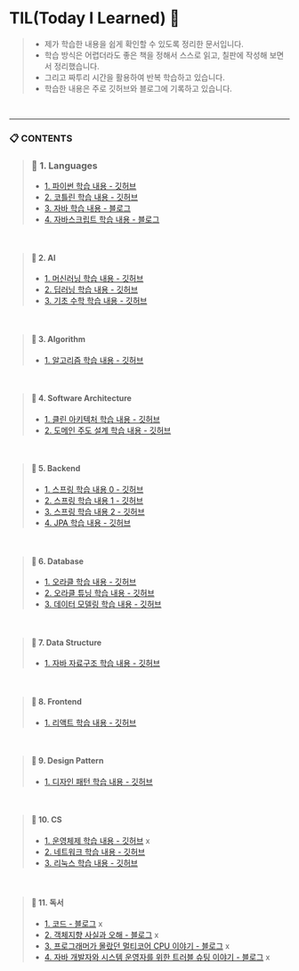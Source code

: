 
# TIL(Today I Learned) 🌱

> - 제가 학습한 내용을 쉽게 확인할 수 있도록 정리한 문서입니다.
> - 학습 방식은 어렵더라도 좋은 책을 정해서 스스로 읽고, 칠판에 작성해 보면서 정리했습니다.
> - 그리고 짜투리 시간을 활용하여 반복 학습하고 있습니다.
> - 학습한 내용은 주로 깃허브와 블로그에 기록하고 있습니다. 

<br>

<hr>

### 📋 CONTENTS
> ### 📌 1. Languages
> - [1. 파이썬 학습 내용 - 깃허브](https://github.com/jongheonleee/hello_my_python)
> - [2. 코틀린 학습 내용 - 깃허브](https://github.com/jongheonleee/kotlin)
> - [3. 자바 학습 내용 - 블로그](https://yeoneul-tech.tistory.com/category/Java)
> - [4. 자바스크립트 학습 내용 - 블로그](https://yeoneul-tech.tistory.com/category/JavaScript)

<br>

> #### 📌 2. AI
> - [1. 머신러닝 학습 내용 - 깃허브](https://github.com/jongheonleee/hello_my_machine_learning)
> - [2. 딥러닝 학습 내용 - 깃허브](https://github.com/jongheonleee/hello_my_deep_learning)
> - [3. 기초 수학 학습 내용 - 깃허브](https://github.com/jongheonleee/hello_my_mathematics)

<br>

> #### 📌 3. Algorithm 
> - [1. 알고리즘 학습 내용 - 깃허브](https://github.com/jongheonleee/Algorithms)

<br>

> #### 📌 4. Software Architecture
> - [1. 클린 아키텍처 학습 내용 - 깃허브](https://github.com/jongheonleee/hello_my_architecture)
> - [2. 도메인 주도 설계 학습 내용 - 깃허브](https://github.com/jongheonleee/hello_my_domain_driven_design)

<br> 

> #### 📌 5. Backend 
> - [1. 스프링 학습 내용 0 - 깃허브](https://github.com/jongheonleee/hello_my_spring0)
> - [2. 스프링 학습 내용 1 - 깃허브](https://github.com/jongheonleee/hello_my_spring1)
> - [3. 스프링 학습 내용 2 - 깃허브](https://github.com/jongheonleee/hello_my_spring2)
> - [4. JPA 학습 내용 - 깃허브](https://github.com/jongheonleee/hello_my_jpa1)

<br> 

> #### 📌 6. Database 
> - [1. 오라클 학습 내용 - 깃허브](https://github.com/jongheonleee/hello_my_oracle)
> - [2. 오라클 튜닝 학습 내용 - 깃허브](https://github.com/jongheonleee/hello_my_oracle_tuning0)
> - [3. 데이터 모델링 학습 내용 - 깃허브](https://github.com/jongheonleee/data_modelling)

<br> 

> #### 📌 7. Data Structure 
> - [1. 자바 자료구조 학습 내용 - 깃허브](https://github.com/jongheonleee/data_structure)


<br> 

> #### 📌 8. Frontend 
> - [1. 리액트 학습 내용 - 깃허브](https://github.com/jongheonleee/hello_my_react)

<br>

> #### 📌 9. Design Pattern 
> - [1. 디자인 패턴 학습 내용 - 깃허브](https://github.com/jongheonleee/design_pattern)

<br>

> #### 📌 10. CS  
> - [1. 운영체제 학습 내용 - 깃허브]() x
> - [2. 네트워크 학습 내용 - 깃허브](https://github.com/jongheonleee/hello_my_network)
> - [3. 리눅스 학습 내용 - 깃허브](https://github.com/jongheonleee/hello_my_linux)

<br>

> #### 📌 11. 독서
> - [1. 코드 - 블로그]() x
> - [2. 객체지향 사실과 오해 - 블로그]() x
> - [3. 프로그래머가 몰랐던 멀티코어 CPU 이야기 - 블로그]() x
> - [4. 자바 개발자와 시스템 운영자를 위한 트러블 슈팅 이야기 - 블로그]() x
